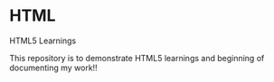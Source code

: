 # HTML
HTML5 Learnings

This repository is to demonstrate HTML5 learnings and beginning of documenting my work!!
